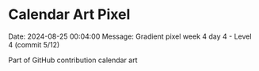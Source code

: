# Calendar Art Pixel

Date: 2024-08-25 00:04:00
Message: Gradient pixel week 4 day 4 - Level 4 (commit 5/12)

Part of GitHub contribution calendar art
